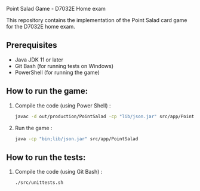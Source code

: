  Point Salad Game - D7032E Home exam

This repository contains the implementation of the Point Salad card game for the D7032E home exam.

## Prerequisites

- Java JDK 11 or later
- Git Bash (for running tests on Windows)
- PowerShell (for running the game)

## How to run the game:

1. Compile the code (using Power Shell) :
   ```bash
   javac -d out/production/PointSalad -cp "lib/json.jar" src/app/PointSalad.java src/**/*.java

2. Run the game :
   ```bash
   java -cp "bin;lib/json.jar" src/app/PointSalad

## How to run the tests:

1. Compile the code (using Git Bash) :
   ```bash
   ./src/unittests.sh
